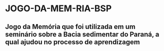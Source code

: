 # JOGO-DA-MEM-RIA-BSP
## Jogo da Memória que foi utilizada em um seminário sobre a Bacia sedimentar do Paraná, a qual ajudou no processo de aprendizagem
